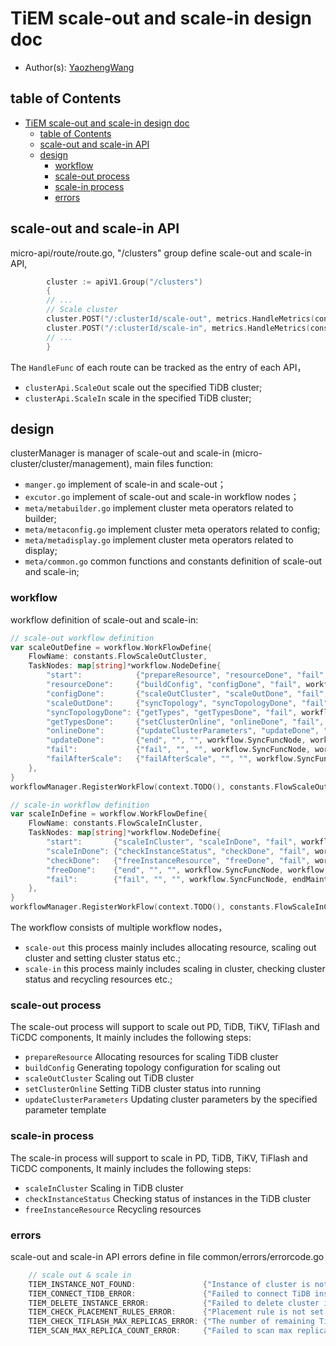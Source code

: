 # TiEM scale-out and scale-in design doc

- Author(s): [YaozhengWang](https://github.com/YaozhengWang)

## table of Contents

- [TiEM scale-out and scale-in design doc](#TiEM-scale-out-and-scale-in-design-doc)
    - [table of Contents](#table-f-Contents)
    - [scale-out and scale-in API](#scale-out-and-scale-in-API)
    - [design](#design)
        - [workflow](#workflow)
        - [scale-out process](#scale-out-process)
        - [scale-in process](#scale-in-process)
        - [errors](#errors)

## scale-out and scale-in API
micro-api/route/route.go, "/clusters" group define scale-out and scale-in API,
```go
        cluster := apiV1.Group("/clusters")
        {
        // ...
		// Scale cluster
		cluster.POST("/:clusterId/scale-out", metrics.HandleMetrics(constants.MetricsClusterScaleOut), clusterApi.ScaleOut)
		cluster.POST("/:clusterId/scale-in", metrics.HandleMetrics(constants.MetricsClusterScaleIn), clusterApi.ScaleIn)
        // ...
        }
```
The `HandleFunc` of each route can be tracked as the entry of each API，
- `clusterApi.ScaleOut` scale out the specified TiDB cluster;
- `clusterApi.ScaleIn` scale in the specified TiDB cluster;

## design

clusterManager is manager of scale-out and scale-in (micro-cluster/cluster/management), main files function:
- `manger.go` implement of scale-in and scale-out；
- `excutor.go` implement of scale-out and scale-in workflow nodes；
- `meta/metabuilder.go` implement cluster meta operators related to builder;
- `meta/metaconfig.go` implement cluster meta operators related to config;
- `meta/metadisplay.go` implement cluster meta operators related to display;
- `meta/common.go` common functions and constants definition of scale-out and scale-in;

### workflow
workflow definition of scale-out and scale-in:
```go
// scale-out workflow definition
var scaleOutDefine = workflow.WorkFlowDefine{
	FlowName: constants.FlowScaleOutCluster,
	TaskNodes: map[string]*workflow.NodeDefine{
		"start":            {"prepareResource", "resourceDone", "fail", workflow.SyncFuncNode, prepareResource},
		"resourceDone":     {"buildConfig", "configDone", "fail", workflow.SyncFuncNode, buildConfig},
		"configDone":       {"scaleOutCluster", "scaleOutDone", "fail", workflow.PollingNode, scaleOutCluster},
		"scaleOutDone":     {"syncTopology", "syncTopologyDone", "fail", workflow.SyncFuncNode, syncTopology},
		"syncTopologyDone": {"getTypes", "getTypesDone", "fail", workflow.SyncFuncNode, getFirstScaleOutTypes},
		"getTypesDone":     {"setClusterOnline", "onlineDone", "fail", workflow.SyncFuncNode, setClusterOnline},
		"onlineDone":       {"updateClusterParameters", "updateDone", "failAfterScale", workflow.SyncFuncNode, workflow.CompositeExecutor(persistCluster, updateClusterParameters)},
		"updateDone":       {"end", "", "", workflow.SyncFuncNode, workflow.CompositeExecutor(persistCluster, endMaintenance, asyncBuildLog)},
		"fail":             {"fail", "", "", workflow.SyncFuncNode, workflow.CompositeExecutor(revertResourceAfterFailure, endMaintenance)},
		"failAfterScale":   {"failAfterScale", "", "", workflow.SyncFuncNode, endMaintenance},
	},
}
workflowManager.RegisterWorkFlow(context.TODO(), constants.FlowScaleOutCluster, &scaleOutDefine)

// scale-in workflow definition
var scaleInDefine = workflow.WorkFlowDefine{
    FlowName: constants.FlowScaleInCluster,
    TaskNodes: map[string]*workflow.NodeDefine{
        "start":       {"scaleInCluster", "scaleInDone", "fail", workflow.PollingNode, scaleInCluster},
        "scaleInDone": {"checkInstanceStatus", "checkDone", "fail", workflow.SyncFuncNode, checkInstanceStatus},
        "checkDone":   {"freeInstanceResource", "freeDone", "fail", workflow.SyncFuncNode, freeInstanceResource},
        "freeDone":    {"end", "", "", workflow.SyncFuncNode, workflow.CompositeExecutor(persistCluster, endMaintenance)},
        "fail":        {"fail", "", "", workflow.SyncFuncNode, endMaintenance},
    },
}
workflowManager.RegisterWorkFlow(context.TODO(), constants.FlowScaleInCluster, &scaleInDefine)
```
The workflow consists of multiple workflow nodes，
- `scale-out` this process mainly includes allocating resource, scaling out cluster and setting cluster status etc.;
- `scale-in` this process mainly includes scaling in cluster, checking cluster status and recycling resources etc.;
### scale-out process

The scale-out process will support to scale out PD, TiDB, TiKV, TiFlash and TiCDC components, It mainly includes the 
following steps:
- `prepareResource` Allocating resources for scaling TiDB cluster
- `buildConfig` Generating topology configuration for scaling out 
- `scaleOutCluster` Scaling out TiDB cluster
- `setClusterOnline` Setting TiDB cluster status into running
- `updateClusterParameters` Updating cluster parameters by the specified parameter template

### scale-in process

The scale-in process will support to scale in PD, TiDB, TiKV, TiFlash and TiCDC components, It mainly includes the 
following steps:
- `scaleInCluster` Scaling in TiDB cluster
- `checkInstanceStatus` Checking status of instances in the TiDB cluster
- `freeInstanceResource` Recycling resources

### errors

scale-out and scale-in API errors define in file common/errors/errorcode.go
```go
    // scale out & scale in
    TIEM_INSTANCE_NOT_FOUND:               {"Instance of cluster is not found", 404},
    TIEM_CONNECT_TIDB_ERROR:               {"Failed to connect TiDB instances", 500},
    TIEM_DELETE_INSTANCE_ERROR:            {"Failed to delete cluster instance", 500},
    TIEM_CHECK_PLACEMENT_RULES_ERROR:      {"Placement rule is not set when scale out TiFlash", 409},
    TIEM_CHECK_TIFLASH_MAX_REPLICAS_ERROR: {"The number of remaining TiFlash instances is less than the maximum replicas of data tables", 409},
    TIEM_SCAN_MAX_REPLICA_COUNT_ERROR:     {"Failed to scan max replicas of data tables of TiFlash", 500},    
```
